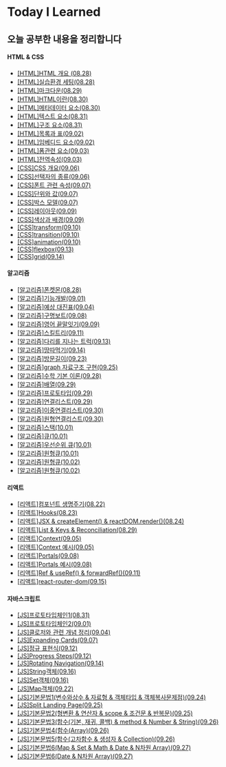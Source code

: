 # Today I Learned

## 오늘 공부한 내용을 정리합니다

#### HTML & CSS

- [[HTML]HTML 개요 (08.28)](./HTML&CSS/HTML개요.md)
- [[HTML]실습환경 세팅(08.28)](./HTML&CSS/실습환경세팅.md)
- [[HTML]마크다운(08.29)](./MarkDown/마크다운.md)
- [[HTML]HTML이란(08.30)](./HTML&CSS/HTML이란.md)
- [[HTML]메타데이터 요소(08.30)](./HTML&CSS/메타데이터요소.md)
- [[HTML]텍스트 요소(08.31)](./HTML&CSS/텍스트요소.md)
- [[HTML]구조 요소(08.31)](./HTML&CSS/구조요소.md)
- [[HTML]목록과 표(09.02)](./HTML&CSS/목록과표.md)
- [[HTML]임베디드 요소(09.02)](./HTML&CSS/임베디드요소.md)
- [[HTML]폼관련 요소(09.03)](./HTML&CSS/폼관련요소.md)
- [[HTML]전역속성(09.03)](./HTML&CSS/전역속성.md)
- [[CSS]CSS 개요(09.06)](./HTML&CSS/CSS개요.md)
- [[CSS]선택자의 종류(09.06)](./HTML&CSS/선택자의종류.md)
- [[CSS]폰트 관련 속성(09.07)](./HTML&CSS/폰트관련속성.md)
- [[CSS]단위와 값(09.07)](./HTML&CSS/단위와값.md)
- [[CSS]박스 모델(09.07)](./HTML&CSS/박스모델.md)
- [[CSS]레이아웃(09.09)](./HTML&CSS/레이아웃.md)
- [[CSS]색상과 배경(09.09)](./HTML&CSS/색상과배경.md)
- [[CSS]transform(09.10)](./HTML&CSS/transform.md)
- [[CSS]transition(09.10)](./HTML&CSS/transition.md)
- [[CSS]animation(09.10)](./HTML&CSS/animation.md)
- [[CSS]flexbox(09.13)](./HTML&CSS/flexbox.md)
- [[CSS]grid(09.14)](./HTML&CSS/grid.md)

#### 알고리즘

- [[알고리즘]폰켓몬(08.28)](https://dohpark.tistory.com/5)
- [[알고리즘]기능개발(09.01)](https://dohpark.tistory.com/8)
- [[알고리즘]예상 대진표(09.04)](./알고리즘/문제/예상대진표.md)
- [[알고리즘]구명보트(09.08)](https://dohpark.tistory.com/12)
- [[알고리즘]영어 끝말잇기(09.09)](https://dohpark.tistory.com/13)
- [[알고리즘]스킬트리(09.11)](https://dohpark.tistory.com/14)
- [[알고리즘]다리를 지나는 트럭(09.13)](https://dohpark.tistory.com/16)
- [[알고리즘]땅따먹기(09.14)](https://dohpark.tistory.com/17)
- [[알고리즘]방문길이(09.23)](https://dohpark.tistory.com/19)
- [[알고리즘]graph 자료구조 구현(09.25)](https://dohpark.tistory.com/20)
- [[알고리즘]수학 기본 이론(09.28)](./알고리즘/수학기본이론/math.md)
- [[알고리즘]배열(09.29)](./알고리즘/자료구조/선형자료구조/01배열/배열.md)
- [[알고리즘]프로토타입(09.29)](./알고리즘/자료구조/선형자료구조/02연결리스트/13프로토타입.md)
- [[알고리즘]연결리스트(09.29)](./알고리즘/자료구조/선형자료구조/02연결리스트/14연결리스트.md)
- [[알고리즘]이중연결리스트(09.30)](./알고리즘/자료구조/선형자료구조/02연결리스트/21이중연결리스트.md)
- [[알고리즘]원형연결리스트(09.30)](./알고리즘/자료구조/선형자료구조/02연결리스트/25원형연결리스트.md)
- [[알고리즘]스택(10.01)](./알고리즘/자료구조/선형자료구조/03스택/32스택.md)
- [[알고리즘]큐(10.01)](./알고리즘/자료구조/선형자료구조/04큐/39큐.md)
- [[알고리즘]우선순위 큐(10.01)](./알고리즘/자료구조/비선형자료구조/01큐/01우선순위큐.md)
- [[알고리즘]원형큐(10.01)](./알고리즘/자료구조/비선형자료구조/01큐/05원형큐.md)
- [[알고리즘]원형큐(10.02)](./알고리즘/자료구조/비선형자료구조/02데크/09데크.md)
- [[알고리즘]원형큐(10.02)](./알고리즘/자료구조/비선형자료구조/03딕셔너리/19딕셔너리.md)

#### 리액트

- [[리액트]컴포넌트 생명주기(08.22)](https://dohpark.tistory.com/2)
- [[리액트]Hooks(08.23)](https://dohpark.tistory.com/3)
- [[리액트]JSX & createElement() & reactDOM.render()(08.24)](https://dohpark.tistory.com/4)
- [[리액트]List & Keys & Reconciliation(08.29)](https://dohpark.tistory.com/6)
- [[리액트]Context(09.05)](https://dohpark.tistory.com/10)
- [[리액트]Context 예시(09.05)](./리액트/contextapipractice)
- [[리액트]Portals(09.08)](https://dohpark.tistory.com/11)
- [[리액트]Portals 예시(09.08)](./리액트/portal)
- [[리액트]Ref & useRef() & forwardRef()(09.11)](https://dohpark.tistory.com/15)
- [[리액트]react-router-dom(09.15)](https://dohpark.tistory.com/18)

#### 자바스크립트

- [[JS]프로토타입체인1(08.31)](https://dohpark.tistory.com/7)
- [[JS]프로토타입체인2(09.01)](./JavaScript/프로토타입체인.md)
- [[JS]클로저와 관련 개념 정리(09.04)](https://dohpark.tistory.com/9)
- [[JS]Expanding Cards(09.07)](https://github.com/dohpark/50days/tree/main/Day1)
- [[JS]정규 표현식(09.12)](./JavaScript/RegExp.md)
- [[JS]Progress Steps(09.12)](https://github.com/dohpark/50days/tree/main/Day2)
- [[JS]Rotating Navigation(09.14)](https://github.com/dohpark/50days/tree/main/Day3)
- [[JS]String객체(09.16)](./JavaScript/String.md)
- [[JS]Set객체(09.16)](./JavaScript/Set객체.md)
- [[JS]Map객체(09.22)](./JavaScript/Map객체.md)
- [[JS]기본문법1(변수와상수 & 자료형 & 객체타입 & 객체복사문제점)(09.24)](./알고리즘/기본문법/js문법1.md)
- [[JS]Split Landing Page(09.25)](https://github.com/dohpark/50days/tree/main/Day7)
- [[JS]기본문법2(형변환 & 연산자 & scope & 조건문 & 반복문)(09.25)](./알고리즘/기본문법/js문법2.md)
- [[JS]기본문법3(함수(기본, 재귀, 콜백) & method & Number & String)(09.26)](./알고리즘/기본문법/js문법3.md)
- [[JS]기본문법4(함수(Array)(09.26)](./알고리즘/기본문법/js문법4.md)
- [[JS]기본문법5(함수(고차함수 & 생성자 & Collection)(09.26)](./알고리즘/기본문법/js문법5.md)
- [[JS]기본문법6(Map & Set & Math & Date & N차원 Array)(09.27)](./알고리즘/기본문법/js문법6.md)
- [[JS]기본문법6(Date & N차원 Array)(09.27)](./알고리즘/기본문법/js문법7.md)
